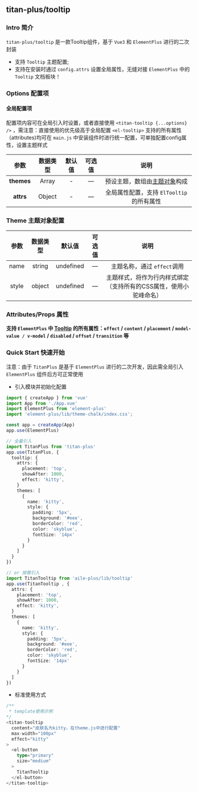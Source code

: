 ## titan-plus/tooltip

### Intro 简介

`titan-plus/tooltip` 是一款Tooltip组件，基于 `Vue3` 和 `ElementPlus` 进行的二次封装

- 支持 `Tooltip` 主题配置;
- 支持在安装时通过 `config.attrs` 设置全局属性，无缝对接 `ElementPlus` 中的 `Tooltip` 文档板块！

### Options 配置项

#### 全局配置项

配置项内容可在全局引入时设置，或者直接使用 `<titan-tooltip {...options} />` ，需注意：直接使用的优先级高于全局配置
`<el-tooltip>` 支持的所有属性（attributes)均可在 `main.js` 中安装组件时进行统一配置，可单独配置config属性，设置主题样式

|       参数       | 数据类型 | 默认值 | 可选值 |                     说明                     |
| :--------------: | :------: | :----: | :----: | :------------------------------------------: |
| **themes** |  Array  |   -   |   —   | 预设主题，数组由[主题对象](#theme-主题配置)构成 |
| **attrs** |  Object  |   -   |   —   | 全局属性配置，支持 `ElTooltip` 的所有属性 |

### Theme 主题对象配置

| 参数 | 数据类型 |  默认值  | 可选值 |                               说明                               |
| :---: | :------: | :-------: | :----: | :---------------------------------------------------------------: |
| name |  string  | undefined |   —   |                   主题名称，通过 `effect`调用                   |
| style |  object  | undefined |   —   | 主题样式，将作为行内样式绑定（支持所有的CSS属性，使用小驼峰命名） |

### Attributes/Props 属性

**支持 `ElementPlus` 中 [Tooltip](https://element-plus.org/#/zh-CN/component/tooltip) 的所有属性：`effect` / `content` / `placement` / `model-value / v-model` / `disabled` / `offset` / `transition` 等**

### Quick Start 快速开始

注意：由于 `TitanPlus` 是基于 `ElementPlus` 进行的二次开发，因此需全局引入 `ElementPlus` 组件后方可正常使用

- 引入模块并初始化配置

```ts
import { createApp } from 'vue'
import App from './App.vue'
import ElementPlus from 'element-plus'
import 'element-plus/lib/theme-chalk/index.css';

const app = createApp(App)
app.use(ElementPlus)

// 全量引入
import TitanPlus from 'titan-plus'
app.use(TitanPlus, {
  tooltip: {
    attrs: {
      placement: 'top', 
      showAfter: 1000, 
      effect: 'kitty',
    }
    themes: [
      {
        name: 'kitty',
        style: {
          padding: '5px',
          background: '#eee',
          borderColor: 'red',
          color: 'skyblue',
          fontSize: '14px'
        }
      }
    ]
  }
})

// or 按需引入
import TitanTooltip from 'aile-plus/lib/tooltip'
app.use(TitanTooltip , {
  attrs: {
    placement: 'top', 
    showAfter: 1000, 
    effect: 'kitty',
  }
  themes: [
    {
      name: 'kitty',
      style: {
        padding: '5px',
        background: '#eee',
        borderColor: 'red',
        color: 'skyblue',
        fontSize: '14px'
      }
    }
  ]
})

```

- 标准使用方式

```ts
/**
 * template使用示例
*/
<titan-tooltip
  content="皮肤名为kitty，在theme.js中进行配置"
  max-width="100px"
  effect="kitty"
>
  <el-button
    type="primary"
    size="medium"
  >
    TitanTooltip
  </el-button>
</titan-tooltip>

```
